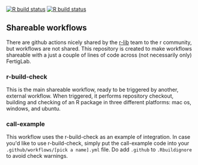 [![R build status](https://github.com/FertigLab/actions/workflows/call-example/badge.svg)](https://github.com/FertigLab/actions/actions?workflow=call-example) [![R build status](https://github.com/FertigLab/actions/workflows/r-build-check/badge.svg)](https://github.com/FertigLab/actions/actions?workflow=r-build-check)

## Shareable workflows

There are github actions nicely shared by the [r-lib](https://github.com/r-lib/actions) team to the r community, but workflows are not shared. This repository is created to make workflows shareable with a just a couple of lines of code across (not necessarily only) FertigLab.

### r-build-check
This is the main shareable workflow, ready to be triggered by another, external workflow. When triggered, it performs repository checkout, building and checking of an R package in three different platforms: mac os, windows, and ubuntu.

### call-example
This workflow uses the r-build-check as an example of integration. In case you'd like to use r-build-check, simply put the call-example code into your `.github/workflows/[pick a name].yml` file. Do add `.github` to `.Rbuildignore` to avoid check warnings.

